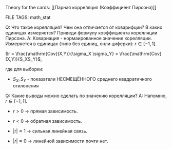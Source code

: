 
Theory for the cards: [[Парная корреляция (Коэффициент Пирсона)]] 

FILE TAGS: math_stat

Q: Что такое корелляция? Чем она отличается от коварифции? В каких единицах измеряется? Приведи формулу коэффициента корелляции Пирсона.
A: Ковариация - нормаированное значение корелляции. Измеряется в единицах (типо без единиц, онли циферки):  $r \in [-1, 1]$.
	
$r = \frac{\mathrm{Cov}(X,Y)}{\sigma_X \sigma_Y} = \frac{\mathrm{Cov}(X,Y)}{S_XS_Y}$,
	
где для выборки:
- $S_X, S_Y$ - показатели НЕСМЕЩЁННОГО среднего квадратичного отклонения​
<!--ID: 1759420791529-->


Q: Какие выводы можно сделать по значению корелляции?
A: Напомню, $r \in [-1, 1]$.
    
- $r > 0$ → прямая зависимость.
    
- $r < 0$ → обратная зависимость.
    
- $|r| \approx 1$ → сильная линейная связь.
    
- $|r| \approx 0$ → линейной зависимости почти нет.
<!--ID: 1759420791536-->
